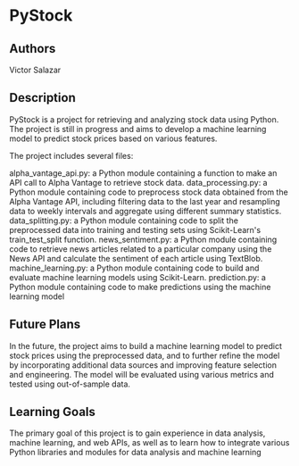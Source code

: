 # PyStock

## Authors

Victor Salazar

## Description
PyStock is a project for retrieving and analyzing stock data using Python. The project is still in progress and aims to develop a machine learning model to predict stock prices based on various features.

The project includes several files:

alpha_vantage_api.py: a Python module containing a function to make an API call to Alpha Vantage to retrieve stock data.
data_processing.py: a Python module containing code to preprocess stock data obtained from the Alpha Vantage API, including filtering data to the last year and resampling data to weekly intervals and aggregate using different summary statistics.
data_splitting.py: a Python module containing code to split the preprocessed data into training and testing sets using Scikit-Learn's train_test_split function.
news_sentiment.py: a Python module containing code to retrieve news articles related to a particular company using the News API and calculate the sentiment of each article using TextBlob.
machine_learning.py: a Python module containing code to build and evaluate machine learning models using Scikit-Learn.
prediction.py: a Python module containing code to make predictions using the machine learning model
## Future Plans
In the future, the project aims to build a machine learning model to predict stock prices using the preprocessed data, and to further refine the model by incorporating additional data sources and improving feature selection and engineering. The model will be evaluated using various metrics and tested using out-of-sample data.

## Learning Goals
The primary goal of this project is to gain experience in data analysis, machine learning, and web APIs, as well as to learn how to integrate various Python libraries and modules for data analysis and machine learning
